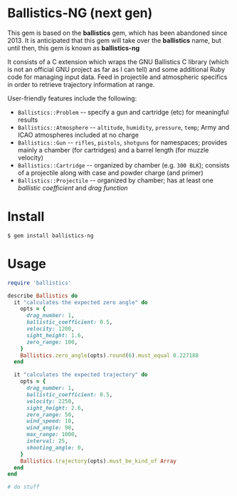 # Ballistics-NG (next gen)

This gem is based on the **ballistics** gem, which has been abandoned since
2013.  It is anticipated that this gem will take over the **ballistics** name,
but until then, this gem is known as **ballistics-ng**

It consists of a C extension which wraps the GNU Ballistics C library
(which is not an official GNU project as far as I can tell) and some additional
Ruby code for managing input data.   Feed in projectile and atmospheric
specifics in order to retrieve trajectory information at range.

User-friendly features include the following:

* `Ballistics::Problem` -- specify a gun and cartridge (etc)
  for meaningful results
* `Ballistics::Atmosphere` -- `altitude`, `humidity`, `pressure`, `temp`;
  Army and ICAO atmospheres included at no charge
* `Ballistics::Gun` -- `rifles`, `pistols`, `shotguns` for namespaces;
  provides mainly a chamber (for cartridges) and a barrel length
  (for muzzle velocity)
* `Ballistics::Cartridge` -- organized by chamber (e.g. `300 BLK`);
  consists of a projectile along with case and powder charge (and primer)
* `Ballistics::Projectile` -- organized by chamber; has at least one
  *ballistic coefficient* and *drag function*

# Install

```
$ gem install ballistics-ng
```

# Usage

```ruby
require 'ballistics'

describe Ballistics do
  it "calculates the expected zero angle" do
    opts = {
      drag_number: 1,
      ballistic_coefficient: 0.5,
      velocity: 1200,
      sight_height: 1.6,
      zero_range: 100,
    }
    Ballistics.zero_angle(opts).round(6).must_equal 0.227188
  end

  it "calculates the expected trajectory" do
    opts = {
      drag_number: 1,
      ballistic_coefficient: 0.5,
      velocity: 2250,
      sight_height: 2.6,
      zero_range: 50,
      wind_speed: 10,
      wind_angle: 90,
      max_range: 1000,
      interval: 25,
      shooting_angle: 0,
    }
    Ballistics.trajectory(opts).must_be_kind_of Array
  end
end

# do stuff
```
